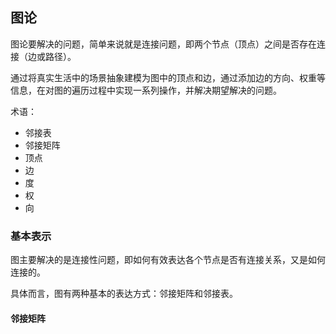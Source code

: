 ## 图论

图论要解决的问题，简单来说就是连接问题，即两个节点（顶点）之间是否存在连接（边或路径）。

通过将真实生活中的场景抽象建模为图中的顶点和边，通过添加边的方向、权重等信息，在对图的遍历过程中实现一系列操作，并解决期望解决的问题。

术语：

- 邻接表
- 邻接矩阵
- 顶点
- 边
- 度
- 权
- 向

### 基本表示

图主要解决的是连接性问题，即如何有效表达各个节点是否有连接关系，又是如何连接的。

具体而言，图有两种基本的表达方式：邻接矩阵和邻接表。

#### 邻接矩阵



